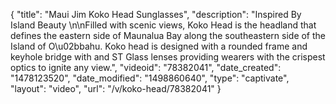 {
    "title": "Maui Jim Koko Head Sunglasses",
    "description": "Inspired By Island Beauty \n\nFilled with scenic views, Koko Head is the headland that defines the eastern side of Maunalua Bay along the southeastern side of the Island of O\u02bbahu. Koko head is designed with a rounded frame and keyhole bridge with and ST Glass lenses providing wearers with the crispest optics to ignite any view.",
    "videoid": "78382041",
    "date_created": "1478123520",
    "date_modified": "1498860640",
    "type": "captivate",
    "layout": "video",
    "url": "\/v\/koko-head\/78382041"
}